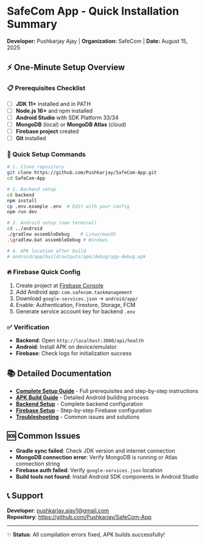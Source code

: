 # SafeCom App - Quick Installation Summary

**Developer:** Pushkarjay Ajay | **Organization:** SafeCom | **Date:** August 15, 2025

## ⚡ One-Minute Setup Overview

### 📋 Prerequisites Checklist
- [ ] **JDK 11+** installed and in PATH
- [ ] **Node.js 16+** and npm installed  
- [ ] **Android Studio** with SDK Platform 33/34
- [ ] **MongoDB** (local) or **MongoDB Atlas** (cloud)
- [ ] **Firebase project** created
- [ ] **Git** installed

### 🚀 Quick Setup Commands

```bash
# 1. Clone repository
git clone https://github.com/Pushkarjay/SafeCom-App.git
cd SafeCom-App

# 2. Backend setup
cd backend
npm install
cp .env.example .env  # Edit with your config
npm run dev

# 3. Android setup (new terminal)
cd ../android
./gradlew assembleDebug    # Linux/macOS
.\gradlew.bat assembleDebug # Windows

# 4. APK location after build
# android/app/build/outputs/apk/debug/app-debug.apk
```

### 🔥 Firebase Quick Config
1. Create project at [Firebase Console](https://console.firebase.google.com/)
2. Add Android app: `com.safecom.taskmanagement`
3. Download `google-services.json` → `android/app/`
4. Enable: Authentication, Firestore, Storage, FCM
5. Generate service account key for backend `.env`

### ✅ Verification
- **Backend**: Open `http://localhost:3000/api/health`
- **Android**: Install APK on device/emulator
- **Firebase**: Check logs for initialization success

## 📚 Detailed Documentation

- **[Complete Setup Guide](README.md)** - Full prerequisites and step-by-step instructions
- **[APK Build Guide](APK_BUILD_GUIDE.md)** - Detailed Android building process
- **[Backend Setup](BACKEND_SETUP.md)** - Complete backend configuration
- **[Firebase Setup](FIREBASE_SETUP.md)** - Step-by-step Firebase configuration
- **[Troubleshooting](TROUBLESHOOTING.md)** - Common issues and solutions

## 🆘 Common Issues
- **Gradle sync failed**: Check JDK version and internet connection
- **MongoDB connection error**: Verify MongoDB is running or Atlas connection string
- **Firebase auth failed**: Verify `google-services.json` location
- **Build tools not found**: Install Android SDK components in Android Studio

## 📞 Support
**Developer**: pushkarjay.ajay1@gmail.com  
**Repository**: https://github.com/Pushkarjay/SafeCom-App

---
✨ **Status**: All compilation errors fixed, APK builds successfully!
